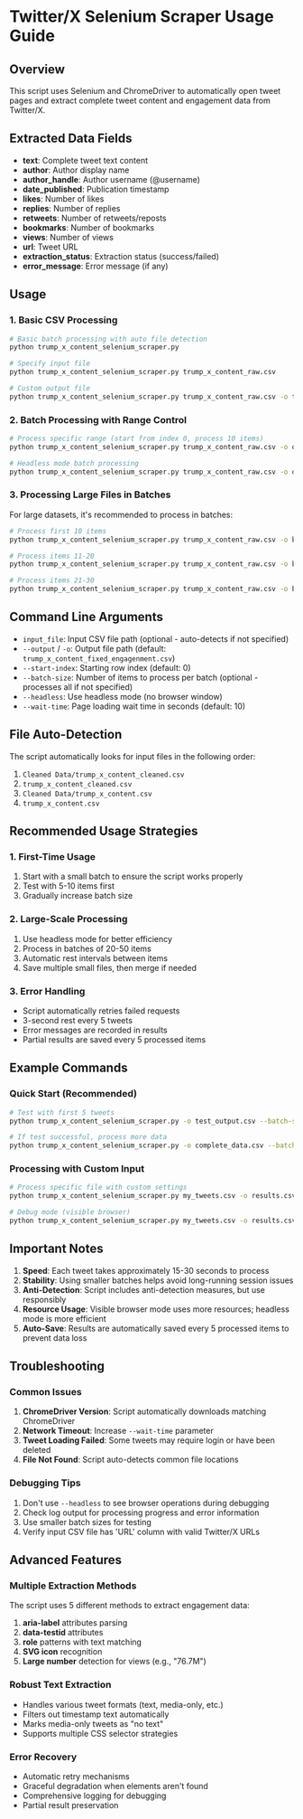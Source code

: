# Twitter/X Selenium Scraper Usage Guide

## Overview

This script uses Selenium and ChromeDriver to automatically open tweet pages and extract complete tweet content and engagement data from Twitter/X.

## Extracted Data Fields

- **text**: Complete tweet text content
- **author**: Author display name
- **author_handle**: Author username (@username)
- **date_published**: Publication timestamp
- **likes**: Number of likes
- **replies**: Number of replies
- **retweets**: Number of retweets/reposts
- **bookmarks**: Number of bookmarks
- **views**: Number of views
- **url**: Tweet URL
- **extraction_status**: Extraction status (success/failed)
- **error_message**: Error message (if any)

## Usage

### 1. Basic CSV Processing

```bash
# Basic batch processing with auto file detection
python trump_x_content_selenium_scraper.py

# Specify input file
python trump_x_content_selenium_scraper.py trump_x_content_raw.csv

# Custom output file
python trump_x_content_selenium_scraper.py trump_x_content_raw.csv -o twitter_complete_data.csv
```

### 2. Batch Processing with Range Control

```bash
# Process specific range (start from index 0, process 10 items)
python trump_x_content_selenium_scraper.py trump_x_content_raw.csv -o output.csv --start-index 0 --batch-size 10

# Headless mode batch processing
python trump_x_content_selenium_scraper.py trump_x_content_raw.csv -o output.csv --headless --batch-size 20
```

### 3. Processing Large Files in Batches

For large datasets, it's recommended to process in batches:

```bash
# Process first 10 items
python trump_x_content_selenium_scraper.py trump_x_content_raw.csv -o batch_1.csv --start-index 0 --batch-size 10

# Process items 11-20
python trump_x_content_selenium_scraper.py trump_x_content_raw.csv -o batch_2.csv --start-index 10 --batch-size 10

# Process items 21-30
python trump_x_content_selenium_scraper.py trump_x_content_raw.csv -o batch_3.csv --start-index 20 --batch-size 10
```

## Command Line Arguments

- `input_file`: Input CSV file path (optional - auto-detects if not specified)
- `--output` / `-o`: Output file path (default: `trump_x_content_fixed_engagenment.csv`)
- `--start-index`: Starting row index (default: 0)
- `--batch-size`: Number of items to process per batch (optional - processes all if not specified)
- `--headless`: Use headless mode (no browser window)
- `--wait-time`: Page loading wait time in seconds (default: 10)

## File Auto-Detection

The script automatically looks for input files in the following order:

1. `Cleaned Data/trump_x_content_cleaned.csv`
2. `trump_x_content_cleaned.csv`
3. `Cleaned Data/trump_x_content.csv`
4. `trump_x_content.csv`

## Recommended Usage Strategies

### 1. First-Time Usage
1. Start with a small batch to ensure the script works properly
2. Test with 5-10 items first
3. Gradually increase batch size

### 2. Large-Scale Processing
1. Use headless mode for better efficiency
2. Process in batches of 20-50 items
3. Automatic rest intervals between items
4. Save multiple small files, then merge if needed

### 3. Error Handling
- Script automatically retries failed requests
- 3-second rest every 5 tweets
- Error messages are recorded in results
- Partial results are saved every 5 processed items

## Example Commands

### Quick Start (Recommended)
```bash
# Test with first 5 tweets
python trump_x_content_selenium_scraper.py -o test_output.csv --batch-size 5 --wait-time 15

# If test successful, process more data
python trump_x_content_selenium_scraper.py -o complete_data.csv --batch-size 20 --headless
```

### Processing with Custom Input
```bash
# Process specific file with custom settings
python trump_x_content_selenium_scraper.py my_tweets.csv -o results.csv --headless --batch-size 25

# Debug mode (visible browser)
python trump_x_content_selenium_scraper.py my_tweets.csv -o results.csv --wait-time 15
```

## Important Notes

1. **Speed**: Each tweet takes approximately 15-30 seconds to process
2. **Stability**: Using smaller batches helps avoid long-running session issues
3. **Anti-Detection**: Script includes anti-detection measures, but use responsibly
4. **Resource Usage**: Visible browser mode uses more resources; headless mode is more efficient
5. **Auto-Save**: Results are automatically saved every 5 processed items to prevent data loss

## Troubleshooting

### Common Issues
1. **ChromeDriver Version**: Script automatically downloads matching ChromeDriver
2. **Network Timeout**: Increase `--wait-time` parameter
3. **Tweet Loading Failed**: Some tweets may require login or have been deleted
4. **File Not Found**: Script auto-detects common file locations

### Debugging Tips
1. Don't use `--headless` to see browser operations during debugging
2. Check log output for processing progress and error information
3. Use smaller batch sizes for testing
4. Verify input CSV file has 'URL' column with valid Twitter/X URLs

## Advanced Features

### Multiple Extraction Methods
The script uses 5 different methods to extract engagement data:
1. **aria-label** attributes parsing
2. **data-testid** attributes
3. **role** patterns with text matching
4. **SVG icon** recognition
5. **Large number** detection for views (e.g., "76.7M")

### Robust Text Extraction
- Handles various tweet formats (text, media-only, etc.)
- Filters out timestamp text automatically
- Marks media-only tweets as "no text"
- Supports multiple CSS selector strategies

### Error Recovery
- Automatic retry mechanisms
- Graceful degradation when elements aren't found
- Comprehensive logging for debugging
- Partial result preservation

